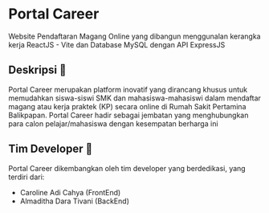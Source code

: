 # Portal Career

Website Pendaftaran Magang Online yang dibangun menggunalan kerangka kerja ReactJS - Vite dan Database MySQL dengan API ExpressJS

## Deskripsi 📰

Portal Career merupakan platform inovatif yang dirancang khusus untuk memudahkan siswa-siswi SMK dan mahasiswa-mahasiswi dalam mendaftar magang atau kerja praktek (KP) secara online di Rumah Sakit Pertamina Balikpapan. Portal Career hadir sebagai jembatan yang menghubungkan para calon pelajar/mahasiswa dengan kesempatan berharga ini

## Tim Developer 🚀

Portal Career dikembangkan oleh tim developer yang berdedikasi, yang terdiri dari:

- Caroline Adi Cahya (FrontEnd)
- Almaditha Dara Tivani (BackEnd)
